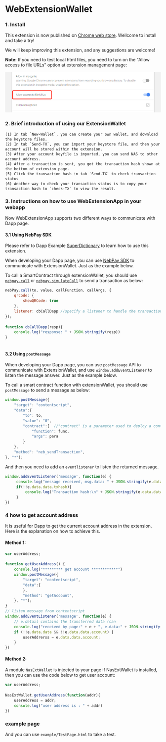 # WebExtensionWallet

### 1. Install
This extension is now published on [Chrome web store](https://chrome.google.com/webstore/detail/nasextwallet/gehjkhmhclgnkkhpfamakecfgakkfkco). Wellcome to install and take a try!

We will keep improving this extension, and any suggestions are welcome! 

**Note:** If you need to test local html files, you need to turn on the "Allow access to file URLs" option at extension management page:

![](resources/extension_options.png)


### 2. Brief introduction of using our ExtensionWallet
```
(1) In tab `New-Wallet`, you can create your own wallet, and download the keystore files.
(2) In tab `Send-TX`, you can import your keystore file, and then your account will be stored within the extension.
(3) After your account keyfile is imported, you can send NAS to other account address.
(4) After a transaction is sent, you got the transaction hash shown at the bottom of extension page.
(5) Click the transaction hash in tab `Send-TX` to check transaction status
(6) Another way to check your transaction status is to copy your transaction hash to `check-TX` to view the result.
```

### 3. Instructions on how to use WebExtensionApp in your webapp

Now WebExtensionApp supports two different ways to communicate with Dapp page.


#### 3.1 Using NebPay SDK

Please refer to Dapp Example [SuperDictionary](https://github.com/15010159959/super-dictionary) to learn how to use this extension.
 
When developing your Dapp page, you can use [NebPay SDK](https://github.com/nebulasio/nebPay) to communicate with ExtensionWallet. Just as the example below.

To call a SmartContract through extensionWallet, you should use [`nebpay.call`](https://github.com/nebulasio/nebPay/blob/master/doc/NebPay_Introduction.md#call) or [`nebpay.simulateCall`](https://github.com/nebulasio/nebPay/blob/master/doc/NebPay_Introduction.md#simulatecall) to send a transaction as below:
```js
nebPay.call(to, value, callFunction, callArgs, {
    qrcode: {
        showQRCode: true
    },
    listener: cbCallDapp //specify a listener to handle the transaction result
});

function cbCallDapp(resp){
    console.log("response: " + JSON.stringify(resp))
}
    
```


#### 3.2 Using `postMessage`

When developing your Dapp page, you can use `postMessage` API to communicate with ExtensionWallet, and use `window.addEventListener` to listen the message answer. Just as the example below.

To call a smart contract function with extensionWallet, you should use `postMessage` to send a message as below:
```js
window.postMessage({
    "target": "contentscript",
    "data":{
        "to": to,
        "value": "0",
        "contract":{  //"contract" is a parameter used to deploy a contract or call a smart contract function
            "function": func,
            "args": para
        }
    },
    "method": "neb_sendTransaction",
}, "*");
```

And then you need to add an `eventlistener` to listen the returned message.
```js
window.addEventListener('message', function(e) {
     console.log("message received, msg.data: " + JSON.stringify(e.data));
     if(!!e.data.data.txhash){
         console.log("Transaction hash:\n" + JSON.stringify(e.data.data.txhash, null, '\t'));
     }
})
```

### 4 how to get account address

It is useful for Dapp to get the current account address in the extension. Here is the explanation on how to achieve this.

#### Method 1:
```js
var userAddress;

function getUserAddress() {
    console.log("********* get account ************")
    window.postMessage({
        "target": "contentscript",
        "data":{
        },
        "method": "getAccount",
    }, "*");
}
// listen message from contentscript
window.addEventListener('message', function(e) {
    // e.detail contains the transferred data (can
    console.log("received by page:" + e + ", e.data:" + JSON.stringify(e.data));
    if (!!e.data.data && !!e.data.data.account) {
        userAddrerss = e.data.data.account;
    }
})

```

#### Method 2:
A module `NasExtWallet` is injected to your page if NasExtWallet is installed, then you can use the code below to get user account: 
```js
var userAddress;

NasExtWallet.getUserAddress(function(addr){
    userAddress = addr;
    console.log("user address is : " + addr)
})

```


### example page
And you can use `example/TestPage.html` to take a test.


